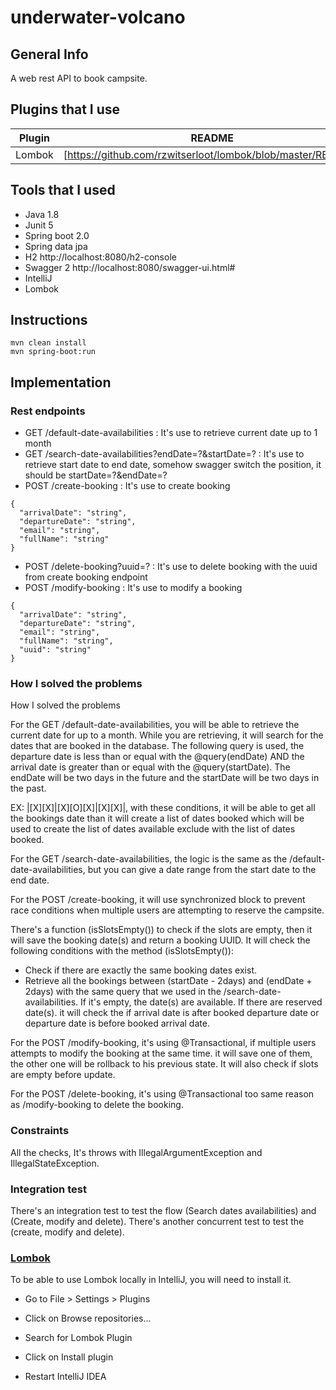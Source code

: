 # underwater-volcano
## General Info

A web rest API to book campsite.

## Plugins that I use
| Plugin | README |
| ------ | ------ |
| Lombok | [https://github.com/rzwitserloot/lombok/blob/master/README]|


## Tools that I used

- Java 1.8
- Junit 5
- Spring boot 2.0
- Spring data jpa
- H2 http://localhost:8080/h2-console
- Swagger 2 http://localhost:8080/swagger-ui.html#
- IntelliJ
- Lombok

## Instructions

``` 
mvn clean install
mvn spring-boot:run
```

## Implementation 
### Rest endpoints

- GET /default-date-availabilities : It's use to retrieve current date up to 1 month
- GET /search-date-availabilities?endDate=?&startDate=? : It's use to retrieve start date to end date, somehow swagger switch the position, it should be startDate=?&endDate=?
- POST /create-booking : It's use to create booking
```
{
  "arrivalDate": "string",
  "departureDate": "string",
  "email": "string",
  "fullName": "string"
}
```
- POST /delete-booking?uuid=? : It's use to delete booking with the uuid from create booking endpoint
- POST /modify-booking : It's use to modify a booking
```
{
  "arrivalDate": "string",
  "departureDate": "string",
  "email": "string",
  "fullName": "string",
  "uuid": "string"
}
```

### How I solved the problems
How I solved the problems

For the GET /default-date-availabilities, you will be able to retrieve the current date for up to a month. While you are retrieving, it will search for the dates that are booked in the database. The following query is used, the departure date is less than or equal with the @query(endDate) AND the arrival date is greater than or equal with the @query(startDate). The endDate will be two days in the future and the startDate will be two days in the past. 

EX: |[X][X]|[X][O][X]|[X][X]|, with these conditions, it will be able to get all the bookings date than it will create a list of dates booked which will be used to create the list of dates available exclude with the list of dates booked.

For the GET /search-date-availabilities, the logic is the same as the /default-date-availabilities, but you can give a date range from the start date to the end date.

For the POST /create-booking, it will use synchronized block to prevent race conditions when multiple users are attempting to reserve the campsite.

There's a function (isSlotsEmpty()) to check if the slots are empty, then it will save the booking date(s) and return a booking UUID.
It will check the following conditions with the method (isSlotsEmpty()):

- Check if there are exactly the same booking dates exist.
- Retrieve all the bookings between (startDate - 2days) and (endDate + 2days) with the same query that we used in the /search-date-availabilities. 
If it's empty, the date(s) are available. 
If there are reserved date(s). it will check the if arrival date is after booked departure date or departure date is before booked arrival date. 

For the POST /modify-booking, it's using @Transactional, if multiple users attempts to modify the booking at the same time. it will save one of them, the other one will be rollback to his previous state.
It will also check if slots are empty before update.

For the POST /delete-booking, it's using @Transactional too same reason as /modify-booking to delete the booking.

### Constraints
All the checks, It's throws with IllegalArgumentException and IllegalStateException.

### Integration test
There's an integration test to test the flow (Search dates availabilities) and (Create, modify and delete).
There's another concurrent test to test the (create, modify and delete).

### [Lombok]
To be able to use Lombok locally in IntelliJ, you will need to install it.

 * Go to File > Settings > Plugins
 * Click on Browse repositories...
 * Search for Lombok Plugin
 * Click on Install plugin
 * Restart IntelliJ IDEA

 

   [Lombok]: <https://github.com/rzwitserloot/lombok>
